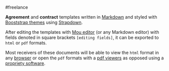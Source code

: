 #freelance

**Agreement** and **contract** templates written in [Markdown](http://daringfireball.net/projects/markdown/) and styled with [Booststrap themes](http://bootswatch.com/) using [Strapdown](http://strapdownjs.com/).

After editing the templates with [Mou editor](http://mouapp.com/) (or any Markdown editor) with fields denoted in square brackets `[editing fields]`, it can be exported to `html` or `pdf` formats. 

Most receivers of these documents will be able to view the `html` format in any [browser](http://browsehappy.com/) or open the `pdf` formats with a [pdf viewers](http://en.wikipedia.org/wiki/List_of_PDF_software#Viewers) as opposed using a [propriety software](http://www.goldmark.org/netrants/no-word/attach.html#tth_sEc1).
